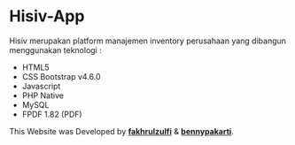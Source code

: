 # Hisiv-App

Hisiv merupakan platform manajemen inventory perusahaan yang dibangun menggunakan teknologi :
 - HTML5 
 - CSS Bootstrap v4.6.0
 - Javascript
 - PHP Native
 - MySQL
 - FPDF 1.82 (PDF)

 This Website was Developed by **[fakhrulzulfi](https://github.com/fakhrulzulfi)** & **[bennypakarti](https://github.com/bennypakarti)**.
